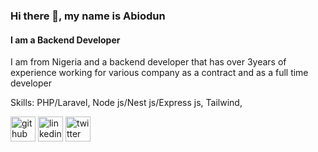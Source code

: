 ### Hi there 👋, my name is Abiodun
#### I am a Backend Developer
I am from Nigeria and a backend developer that has over 3years of experience working for various company as a contract and as a full time developer

Skills: PHP/Laravel, Node js/Nest js/Express js, Tailwind, 


[<img src='https://cdn.jsdelivr.net/npm/simple-icons@3.0.1/icons/github.svg' alt='github' height='40'>](https://github.com/https://github.com/Enigmatec)  [<img src='https://cdn.jsdelivr.net/npm/simple-icons@3.0.1/icons/linkedin.svg' alt='linkedin' height='40'>](https://www.linkedin.com/in/https://www.linkedin.com/in/toheeb-abiodun-283a92135//)  [<img src='https://cdn.jsdelivr.net/npm/simple-icons@3.0.1/icons/twitter.svg' alt='twitter' height='40'>](https://twitter.com/https://twitter.com/Abhay_tec) 




